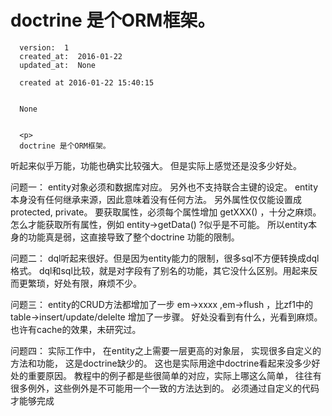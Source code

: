 
  # doctrine 是个ORM框架。

      version:  1
      created_at:  2016-01-22
      updated_at:  None

      created at 2016-01-22 15:40:15 


      None


      <p>
      doctrine 是个ORM框架。
听起来似乎万能，功能也确实比较强大。
但是实际上感觉还是没多少好处。

问题一： entity对象必须和数据库对应。 另外也不支持联合主键的设定。 
entity本身没有任何继承来源，因此意味着没有任何方法。
另外属性仅仅能设置成 protected, private。
要获取属性，必须每个属性增加 getXXX() ，十分之麻烦。
怎么才能获取所有属性，例如 entity->getData() ?似乎是不可能。 
所以entity本身的功能真是弱，这直接导致了整个doctrine 功能的限制。

问题二： dql听起来很好。但是因为entity能力的限制，很多sql不方便转换成dql格式。 
dql和sql比较，就是对字段有了别名的功能，其它没什么区别。用起来反而更繁琐，好处有限，麻烦不少。

问题三： entity的CRUD方法都增加了一步 em->xxxx ,em->flush ，比zf1中的 table->insert/update/delelte 增加了一步骤。
好处没看到有什么，光看到麻烦。 也许有cache的效果，未研究过。

问题四： 实际工作中， 在entity之上需要一层更高的对象层， 实现很多自定义的方法和功能， 这是doctrine缺少的。
这也是实际用途中doctrine看起来没多少好处的重要原因。
教程中的例子都是些很简单的对应，实际上哪这么简单， 往往有很多例外，这些例外是不可能用一个一致的方法达到的。
必须通过自定义的代码才能够完成
      </p>

  